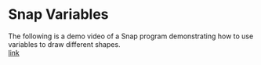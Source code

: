 # Snap Variables
The following is a demo video of a Snap program demonstrating how to use variables to draw different shapes. \
[link](https://www.youtube.com/watch?v=ClBGzw9vAS8)
